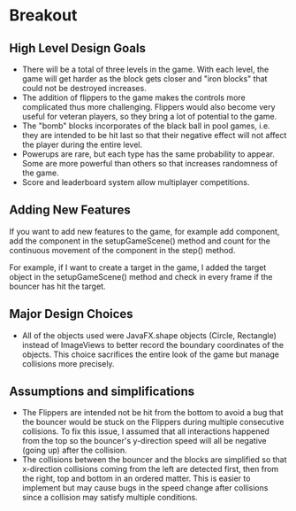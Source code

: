 
Breakout
====
## High Level Design Goals
* There will be a total of three levels in the game. With each level, the game will get harder as the block gets closer and "iron blocks" that could not be destroyed increases.
* The addition of flippers to the game makes the controls more complicated thus more challenging. Flippers would also become very useful for veteran players, so they bring a lot of potential to the game.
* The "bomb" blocks incorporates of the black ball in pool games, i.e. they are intended to be hit last so that their negative effect will not affect the player during the entire level.
* Powerups are rare, but each type has the same probability to appear. Some are more powerful than others so that increases randomness of the game.
* Score and leaderboard system allow multiplayer competitions.

## Adding New Features
If you want to add new features to the game, for example add component, add the component in the setupGameScene() method and count for the continuous movement of the component in the step() method.

For example, if I want to create a target in the game, I added the target object in the setupGameScene() method and check in every frame if the bouncer has hit the target.

## Major Design Choices
* All of the objects used were JavaFX.shape objects (Circle, Rectangle) instead of ImageViews to better record the boundary coordinates of the objects. This choice sacrifices the entire look of the game but manage collisions more precisely.

## Assumptions and simplifications
* The Flippers are intended not be hit from the bottom to avoid a bug that the bouncer would be stuck on the Flippers during multiple consecutive collisions. To fix this issue, I assumed that all interactions happened from the top so the bouncer's y-direction speed will all be negative (going up) after the collision.
* The collisions between the bouncer and the blocks are simplified so that x-direction collisions coming from the left are detected first, then from the right, top and bottom in an ordered matter. This is easier to implement but may cause bugs in the speed change after collisions since a collision may satisfy multiple conditions.